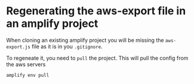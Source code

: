 # Regenerating the aws-export file in an amplify project

When cloning an existing amplify project you will be missing the `aws-export.js` file as it is in 
you `.gitignore`.

To regeneate it, you need to `pull` the project. This will pull the config from the aws 
servers

`amplify env pull`

